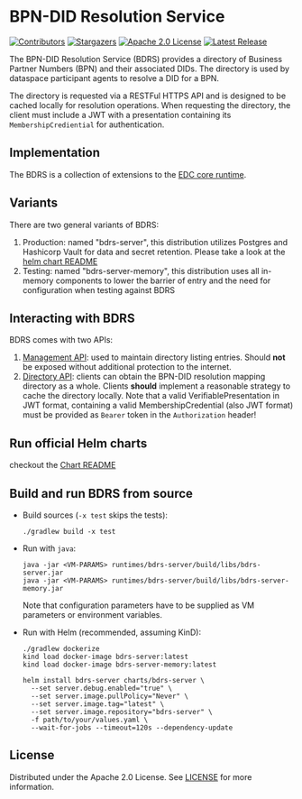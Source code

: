 # BPN-DID Resolution Service

[![Contributors][contributors-shield]][contributors-url]
[![Stargazers][stars-shield]][stars-url]
[![Apache 2.0 License][license-shield]][license-url]
[![Latest Release][release-shield]][release-url]

The BPN-DID Resolution Service (BDRS) provides a directory of Business Partner Numbers (BPN) and their associated DIDs.
The directory is used by dataspace participant agents to resolve a DID for a BPN.

The directory is requested via a RESTFul HTTPS API and is designed to be cached locally for resolution operations. When
requesting the directory, the client must include a JWT with a presentation containing its `MembershipCrediential` for
authentication.

## Implementation

The BDRS is a collection of extensions to the [EDC core runtime](https://github.com/eclipse-edc/Connector).

## Variants

There are two general variants of BDRS:

1. Production: named "bdrs-server", this distribution utilizes Postgres and Hashicorp Vault for data and secret
   retention. Please take a look at the [helm chart README](charts/bdrs-server/README.md)
2. Testing: named "bdrs-server-memory", this distribution uses all in-memory components to lower the barrier of entry
   and the need for configuration when testing against BDRS

## Interacting with BDRS

BDRS comes with two APIs:

1. [Management API](https://eclipse-tractusx.github.io/bpn-did-resolution-service/openapi/management-api/): used to
   maintain directory listing entries. Should **not** be exposed without additional protection
   to the internet.
2. [Directory API](https://eclipse-tractusx.github.io/bpn-did-resolution-service/openapi/directory-api/): clients can
   obtain the BPN-DID resolution mapping directory as a whole. Clients __should__ implement
   a reasonable strategy to cache the directory locally. Note that a valid VerifiablePresentation in JWT format,
   containing a valid MembershipCredential (also JWT format) must be provided as `Bearer` token in the `Authorization`
   header!

## Run official Helm charts

checkout the [Chart README](charts/bdrs-server/README.md)

## Build and run BDRS from source

- Build sources (`-x test` skips the tests):
   ```shell
   ./gradlew build -x test
   ```
- Run with `java`:
  ```shell
  java -jar <VM-PARAMS> runtimes/bdrs-server/build/libs/bdrs-server.jar
  java -jar <VM-PARAMS> runtimes/bdrs-server/build/libs/bdrs-server-memory.jar
  ```
  Note that configuration parameters have to be supplied as VM parameters or environment variables.

- Run with Helm (recommended, assuming KinD):
  ```shell
  ./gradlew dockerize
  kind load docker-image bdrs-server:latest
  kind load docker-image bdrs-server-memory:latest
  
  helm install bdrs-server charts/bdrs-server \
    --set server.debug.enabled="true" \
    --set server.image.pullPolicy="Never" \
    --set server.image.tag="latest" \
    --set server.image.repository="bdrs-server" \
    -f path/to/your/values.yaml \
    --wait-for-jobs --timeout=120s --dependency-update
  ```

## License

Distributed under the Apache 2.0 License.
See [LICENSE](./LICENSE) for more information.


[contributors-shield]: https://img.shields.io/github/contributors/eclipse-tractusx/bpn-did-resolution-service.svg?style=for-the-badge

[contributors-url]: https://github.com/eclipse-tractusx/bpn-did-resolution-service/graphs/contributors

[stars-shield]: https://img.shields.io/github/stars/eclipse-tractusx/bpn-did-resolution-service.svg?style=for-the-badge

[stars-url]: https://github.com/eclipse-tractusx/bpn-did-resolution-service/stargazers

[license-shield]: https://img.shields.io/github/license/eclipse-tractusx/bpn-did-resolution-service.svg?style=for-the-badge

[license-url]: https://github.com/eclipse-tractusx/bpn-did-resolution-service/blob/main/LICENSE

[release-shield]: https://img.shields.io/github/v/release/eclipse-tractusx/bpn-did-resolution-service.svg?style=for-the-badge

[release-url]: https://github.com/eclipse-tractusx/bpn-did-resolution-service/releases